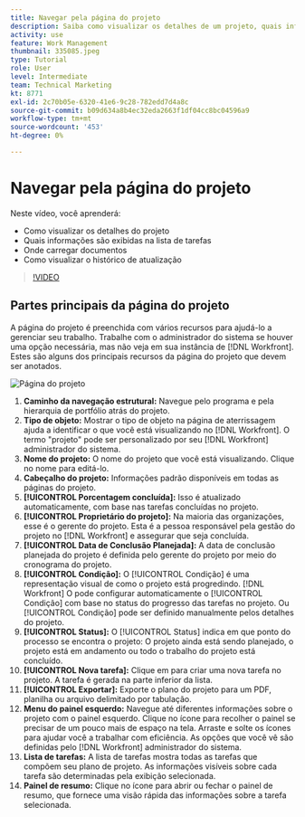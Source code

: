 ```yaml
---
title: Navegar pela página do projeto
description: Saiba como visualizar os detalhes de um projeto, quais informações são exibidas na lista de tarefas, onde carregar documentos e como visualizar o histórico de atualização em [!DNL  Workfront].
activity: use
feature: Work Management
thumbnail: 335085.jpeg
type: Tutorial
role: User
level: Intermediate
team: Technical Marketing
kt: 8771
exl-id: 2c70b05e-6320-41e6-9c28-782edd7d4a8c
source-git-commit: b09d634a8b4ec32eda2663f1df04cc8bc04596a9
workflow-type: tm+mt
source-wordcount: '453'
ht-degree: 0%

---
```


# Navegar pela página do projeto

Neste vídeo, você aprenderá:

* Como visualizar os detalhes do projeto
* Quais informações são exibidas na lista de tarefas
* Onde carregar documentos
* Como visualizar o histórico de atualização

>[!VIDEO](https://video.tv.adobe.com/v/335085/?quality=12)

## Partes principais da página do projeto

A página do projeto é preenchida com vários recursos para ajudá-lo a gerenciar seu trabalho. Trabalhe com o administrador do sistema se houver uma opção necessária, mas não veja em sua instância de [!DNL Workfront]. Estes são alguns dos principais recursos da página do projeto que devem ser anotados.

![Página do projeto](assets/project-page-graphic-for-planner.png)

1. **Caminho da navegação estrutural:** Navegue pelo programa e pela hierarquia de portfólio atrás do projeto.
2. **Tipo de objeto:** Mostrar o tipo de objeto na página de aterrissagem ajuda a identificar o que você está visualizando no [!DNL Workfront]. O termo &quot;projeto&quot; pode ser personalizado por seu [!DNL Workfront] administrador do sistema.
3. **Nome do projeto:** O nome do projeto que você está visualizando. Clique no nome para editá-lo.
4. **Cabeçalho do projeto:** Informações padrão disponíveis em todas as páginas do projeto.
5. **[!UICONTROL Porcentagem concluída]:** Isso é atualizado automaticamente, com base nas tarefas concluídas no projeto.
6. **[!UICONTROL Proprietário do projeto]:** Na maioria das organizações, esse é o gerente do projeto. Esta é a pessoa responsável pela gestão do projeto no [!DNL Workfront] e assegurar que seja concluída.
7. **[!UICONTROL Data de Conclusão Planejada]:** A data de conclusão planejada do projeto é definida pelo gerente do projeto por meio do cronograma do projeto.
8. **[!UICONTROL Condição]:** O [!UICONTROL Condição] é uma representação visual de como o projeto está progredindo. [!DNL Workfront] O pode configurar automaticamente o [!UICONTROL Condição] com base no status do progresso das tarefas no projeto. Ou [!UICONTROL Condição] pode ser definido manualmente pelos detalhes do projeto.
9. **[!UICONTROL Status]:** O [!UICONTROL Status] indica em que ponto do processo se encontra o projeto: O projeto ainda está sendo planejado, o projeto está em andamento ou todo o trabalho do projeto está concluído.
10. **[!UICONTROL Nova tarefa]:** Clique em para criar uma nova tarefa no projeto. A tarefa é gerada na parte inferior da lista.
11. **[!UICONTROL Exportar]:** Exporte o plano do projeto para um PDF, planilha ou arquivo delimitado por tabulação.
12. **Menu do painel esquerdo:** Navegue até diferentes informações sobre o projeto com o painel esquerdo. Clique no ícone para recolher o painel se precisar de um pouco mais de espaço na tela. Arraste e solte os ícones para ajudar você a trabalhar com eficiência. As opções que você vê são definidas pelo [!DNL Workfront] administrador do sistema.
13. **Lista de tarefas:** A lista de tarefas mostra todas as tarefas que compõem seu plano de projeto. As informações visíveis sobre cada tarefa são determinadas pela exibição selecionada.
14. **Painel de resumo:** Clique no ícone para abrir ou fechar o painel de resumo, que fornece uma visão rápida das informações sobre a tarefa selecionada.

<!---
learn more:
simplified left navigation
edit projects
new toolbar for lists
--->
